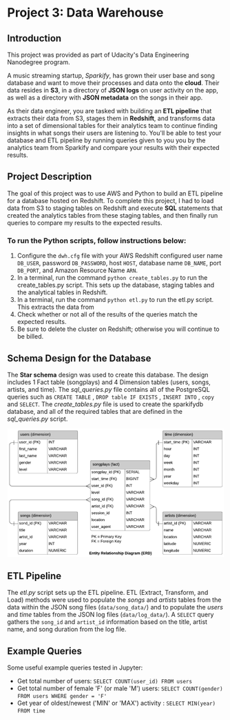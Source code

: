 # Project 3: Data Warehouse

## Introduction

This project was provided as part of Udacity's Data Engineering Nanodegree program.

A music streaming startup, *Sparkify*, has grown their user base and song database and want to move their processes and data onto the __cloud__. Their data resides in __S3__, in a directory of __JSON logs__ on user activity on the app, as well as a directory with __JSON metadata__ on the songs in their app.

As their data engineer, you are tasked with building an __ETL pipeline__ that extracts their data from S3, stages them in __Redshift__, and transforms data into a set of dimensional tables for their analytics team to continue finding insights in what songs their users are listening to. You'll be able to test your database and ETL pipeline by running queries given to you you by the analytics team from Sparkify and compare your results with their expected results.

## Project Description

The goal of this project was to use AWS and Python to build an ETL pipeline for a database hosted on Redshift. To complete this project, I had to load data from S3 to staging tables on Redshift and execute __SQL__ statements that created the analytics tables from these staging tables, and then finally run queries to compare my results to the expected results.

### To run the Python scripts, follow instructions below:

1. Configure the `dwh.cfg` file with your AWS Redshift configured user name `DB_USER`, password `DB_PASSWORD`, host `HOST`, database name `DB_NAME`, port `DB_PORT`, and Amazon Resource Name `ARN`.
1. In a terminal, run the command `python create_tables.py` to run the create_tables.py script. This sets up the database, staging tables and the analytical tables in Redshift.
2. In a terminal, run the command `python etl.py` to run the etl.py script. This extracts the data from 
3. Check whether or not all of the results of the queries match the expected results.
4. Be sure to delete the cluster on Redshift; otherwise you will continue to be billed.

## Schema Design for the Database

The __Star schema__ design was used to create this database. The design includes 1 Fact table (songplays) and 4 Dimension tables (users, songs, artists, and time). The _sql_queries.py_ file contains all of the PostgreSQL queries such as `CREATE TABLE` , `DROP table IF EXISTS` , `INSERT INTO` , `copy` and `SELECT`. The _create_tables.py_ file is used to create the sparkifydb database, and all of the required tables that are defined in the _sql_queries.py_ script.

![](https://github.com/AmiriMc/Data_Engineering_Data_Modeling_with_Postgres/blob/master/StarSchema.png?raw=t)

## ETL Pipeline
The _etl.py_ script sets up the ETL pipeline. ETL (Extract, Transform, and Load) methods were used to populate the _songs_ and _artists_ tables from the data within the JSON song files (`data/song_data/`) and to populate the _users_ and _time_ tables from the JSON log files (`data/log_data/`). A `SELECT` query gathers the `song_id` and `artist_id` information based on the title, artist name, and song duration from the log file.

## Example Queries
Some useful example queries tested in Jupyter:
* Get total number of users: `SELECT COUNT(user_id) FROM users`
* Get total number of female 'F' (or male 'M') users: `SELECT COUNT(gender) FROM users WHERE gender = 'F'`
* Get year of oldest/newest ('MIN' or 'MAX') activity : `SELECT MIN(year) FROM time`